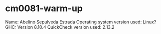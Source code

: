 # cm0081-warm-up
Name: Abelino Sepulveda Estrada
Operating system version used: Linux?
GHC: Version 8.10.4
QuickCheck version used: 2.13.2

